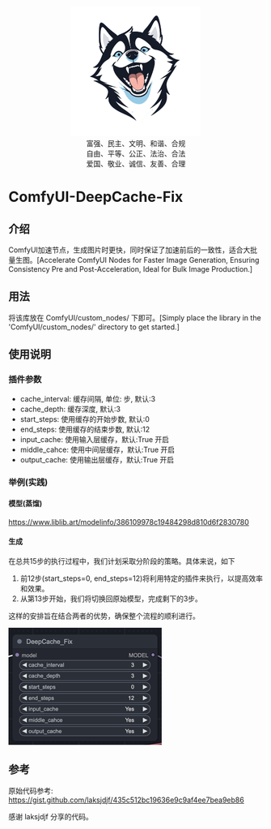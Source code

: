 <div align="center">
    <img src="./doc/icon.png" width="256px"/>
</div>
<div align="center">
    富强、民主、文明、和谐、合规
</div>
<div align="center">
    自由、平等、公正、法治、合法
</div>
<div align="center">
    爱国、敬业、诚信、友善、合理
</div>

# ComfyUI-DeepCache-Fix

## 介绍

ComfyUI加速节点，生成图片时更快，同时保证了加速前后的一致性，适合大批量生图。[Accelerate ComfyUI Nodes for Faster Image Generation, Ensuring Consistency Pre and Post-Acceleration, Ideal for Bulk Image Production.]

## 用法

将该库放在 ComfyUI/custom_nodes/ 下即可。[Simply place the library in the 'ComfyUI/custom_nodes/' directory to get started.]

## 使用说明

### 插件参数

- cache_interval: 缓存间隔, 单位: 步, 默认:3
- cache_depth: 缓存深度, 默认:3
- start_steps: 使用缓存的开始步数, 默认:0
- end_steps: 使用缓存的结束步数, 默认:12
- input_cache: 使用输入层缓存，默认:True 开启
- middle_cahce: 使用中间层缓存，默认:True 开启
- output_cache: 使用输出层缓存，默认:True 开启

### 举例(实践)

#### 模型(蒸馏)

https://www.liblib.art/modelinfo/386109978c19484298d810d6f2830780

#### 生成

在总共15步的执行过程中，我们计划采取分阶段的策略。具体来说，如下

1. 前12步(start_steps=0, end_steps=12)将利用特定的插件来执行，以提高效率和效果。
2. 从第13步开始，我们将切换回原始模型，完成剩下的3步。 

这样的安排旨在结合两者的优势，确保整个流程的顺利进行。

![img.png](doc%2Fimg.png)

## 参考

原始代码参考: https://gist.github.com/laksjdjf/435c512bc19636e9c9af4ee7bea9eb86

感谢 laksjdjf 分享的代码。
